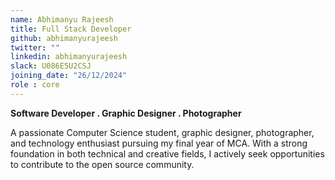 ```yaml
---
name: Abhimanyu Rajeesh
title: Full Stack Developer
github: abhimanyurajeesh
twitter: ""
linkedin: abhimanyurajeesh
slack: U086E5U2CSJ
joining_date: "26/12/2024"
role : core
---
```


**Software Developer . Graphic Designer . Photographer**

A passionate Computer Science student, graphic designer, photographer, and technology enthusiast pursuing my final year of MCA. With a strong foundation in both technical and creative fields, I actively seek opportunities to contribute to the open source community. 
